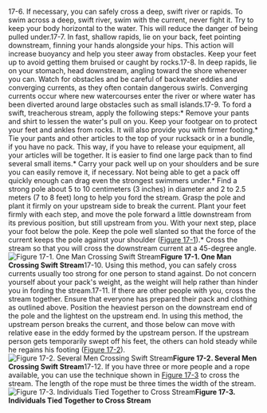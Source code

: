 17-6\. If necessary, you can safely cross a deep, swift river or rapids. To swim across a deep, swift river, swim with the current, never fight it. Try to keep your body horizontal to the water. This will reduce the danger of being pulled under.17-7\. In fast, shallow rapids, lie on your back, feet pointing downstream, finning your hands alongside your hips. This action will increase buoyancy and help you steer away from obstacles. Keep your feet up to avoid getting them bruised or caught by rocks.17-8\. In deep rapids, lie on your stomach, head downstream, angling toward the shore whenever you can. Watch for obstacles and be careful of backwater eddies and converging currents, as they often contain dangerous swirls. Converging currents occur where new watercourses enter the river or where water has been diverted around large obstacles such as small islands.17-9\. To ford a swift, treacherous stream, apply the following steps:*  Remove your pants and shirt to lessen the water's pull on you. Keep your footgear on to protect your feet and ankles from rocks. It will also provide you with firmer footing.*  Tie your pants and other articles to the top of your rucksack or in a bundle, if you have no pack. This way, if you have to release your equipment, all your articles will be together. It is easier to find one large pack than to find several small items.*  Carry your pack well up on your shoulders and be sure you can easily remove it, if necessary. Not being able to get a pack off quickly enough can drag even the strongest swimmers under.*  Find a strong pole about 5 to 10 centimeters (3 inches) in diameter and 2 to 2.5 meters (7 to 8 feet) long to help you ford the stream. Grasp the pole and plant it firmly on your upstream side to break the current. Plant your feet firmly with each step, and move the pole forward a little downstream from its previous position, but still upstream from you. With your next step, place your foot below the pole. Keep the pole well slanted so that the force of the current keeps the pole against your shoulder ([Figure 17-1](#fig17-1)).*  Cross the stream so that you will cross the downstream current at a 45-degree angle.<a name="fig17-1"></a>![Figure 17-1\. One Man Crossing Swift Stream](fig17-01.png)**Figure 17-1\. One Man Crossing Swift Stream**17-10\. Using this method, you can safely cross currents usually too strong for one person to stand against. Do not concern yourself about your pack's weight, as the weight will help rather than hinder you in fording the stream.17-11\. If there are other people with you, cross the stream together. Ensure that everyone has prepared their pack and clothing as outlined above. Position the heaviest person on the downstream end of the pole and the lightest on the upstream end. In using this method, the upstream person breaks the current, and those below can move with relative ease in the eddy formed by the upstream person. If the upstream person gets temporarily swept off his feet, the others can hold steady while he regains his footing ([Figure 17-2](#fig17-2)).<a name="fig17-2"></a>![Figure 17-2\. Several Men Crossing Swift Stream](fig17-02.png)**Figure 17-2\. Several Men Crossing Swift Stream**17-12\. If you have three or more people and a rope available, you can use the technique shown in [Figure 17-3](#fig17-3) to cross the stream. The length of the rope must be three times the width of the stream.<a name="fig17-3"></a>![Figure 17-3\. Individuals Tied Together to Cross Stream](fig17-03.png)**Figure 17-3\. Individuals Tied Together to Cross Stream**